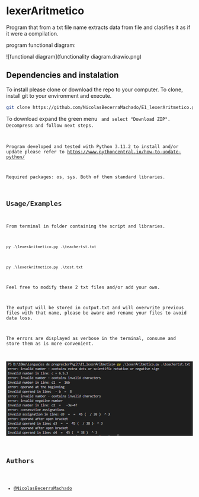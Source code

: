 
# lexerAritmetico

Program that from a txt file name extracts data from file and clasifies it as if it were a compilation.

program functional diagram:

![functional diagram](functionality diagram.drawio.png)
## Dependencies and instalation

To install please clone or download the repo to your computer. To clone, install git to your environment and execute.

```bash
git clone https://github.com/NicolasBecerraMachado/E1_lexerAritmetico.git
```

To download expand the green menu <Code> and select "Download ZIP". Decompress and follow next steps.

Program developed and tested with Python 3.11.2
to install and/or update please refer to https://www.pythoncentral.io/how-to-update-python/

Required packages: os, sys. Both of them standard libraries.
    
## Usage/Examples

From terminal in folder containing the script and libraries.

```python
py .\lexerAritmetico.py .\teachertst.txt
```
```python
py .\lexerAritmetico.py .\test.txt
```

Feel free to modify these 2 txt files and/or add your own.

The output will be stored in output.txt and will overwrite previous files with that name, please be aware and rename your files to avoid data loss.

The errors are displayed as verbose in the terminal, consume and store them as is more convenient.

![run example](extest.png)


## Authors

- [@NicolasBecerraMachado](https://github.com/NicolasBecerraMachado)
